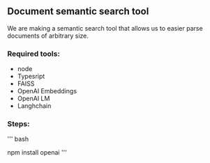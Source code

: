 ## Document semantic search tool


We are making a semantic search tool that allows us to easier parse documents of arbitrary size.

### Required tools:
- node 
- Typesript
- FAISS
- OpenAI Embeddings
- OpenAI LM
- Langhchain

### Steps:

''' bash

npm install openai
'''